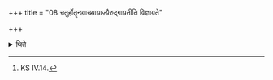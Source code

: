 +++
title = "08 चतुर्होतॄन्व्याख्यायाज्यैरुद्गायतीति विज्ञायते"

+++

<details><summary>थिते</summary>

8. “After (the sacrificer) has recited the Caturhotr̥ (formula)-s the Udgātr̥ sings the Ājya (stotra)-s”—thus is known from a Brāhmaṇa-text[^1].  

[^1]: KS IV.14.  
</details>
